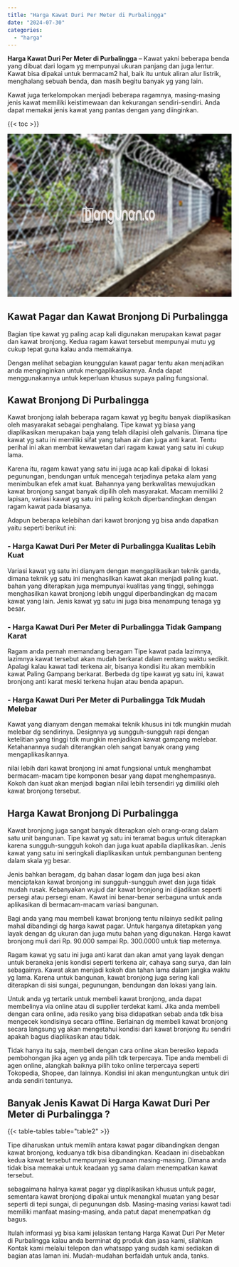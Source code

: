```yaml
---
title: "Harga Kawat Duri Per Meter di Purbalingga"
date: "2024-07-30"
categories: 
  - "harga"
---
```


**Harga Kawat Duri Per Meter di Purbalingga** – Kawat yakni beberapa benda yang dibuat dari logam yg mempunyai ukuran panjang dan juga lentur. Kawat bisa dipakai untuk bermacam2 hal, baik itu untuk aliran alur listrik, menghalang sebuah benda, dan masih begitu banyak yg yang lain.

Kawat juga terkelompokan menjadi beberapa ragamnya, masing-masing jenis kawat memiliki keistimewaan dan kekurangan sendiri-sendiri. Anda dapat memakai jenis kawat yang pantas dengan yang diinginkan.

{{< toc >}}

![Harga Kawat Duri Per Meter di Purbalingga](/images/jual-kawat-murah33.png)

## Kawat Pagar dan Kawat Bronjong Di Purbalingga

Bagian tipe kawat yg paling acap kali digunakan merupakan kawat pagar dan kawat bronjong. Kedua ragam kawat tersebut mempunyai mutu yg cukup tepat guna kalau anda memakainya.

Dengan melihat sebagian keunggulan kawat pagar tentu akan menjadikan anda menginginkan untuk mengaplikasikannya. Anda dapat menggunakannya untuk keperluan khusus supaya paling fungsional.

## Kawat Bronjong Di Purbalingga

Kawat bronjong ialah beberapa ragam kawat yg begitu banyak diaplikasikan oleh masyarakat sebagai penghalang. Tipe kawat yg biasa yang diaplikasikan merupakan baja yang telah dilapisi oleh galvanis. Dimana tipe kawat yg satu ini memiliki sifat yang tahan air dan juga anti karat. Tentu perihal ini akan membat kewawetan dari ragam kawat yang satu ini cukup lama.

Karena itu, ragam kawat yang satu ini juga acap kali dipakai di lokasi pegunungan, bendungan untuk mencegah terjadinya petaka alam yang menimbulkan efek amat kuat. Bahannya yang berkwalitas mewujudkan kawat bronjong sangat banyak dipilih oleh masyarakat. Macam memiliki 2 lapisan, variasi kawat yg satu ini paling kokoh diperbandingkan dengan ragam kawat pada biasanya.

Adapun beberapa kelebihan dari kawat bronjong yg bisa anda dapatkan yaitu seperti berikut ini:

### \- Harga Kawat Duri Per Meter di Purbalingga Kualitas Lebih Kuat

Variasi kawat yg satu ini dianyam dengan mengaplikasikan teknik ganda, dimana teknik yg satu ini menghasilkan kawat akan menjadi paling kuat. bahan yang diterapkan juga mempunyai kualitas yang tinggi, sehingga menghasilkan kawat bronjong lebih unggul diperbandingkan dg macam kawat yang lain. Jenis kawat yg satu ini juga bisa menampung tenaga yg besar.

### \- Harga Kawat Duri Per Meter di Purbalingga Tidak Gampang Karat

Ragam anda pernah memandang beragam Tipe kawat pada lazimnya, lazimnya kawat tersebut akan mudah berkarat dalam rentang waktu sedikit. Apalagi kalau kawat tadi terkena air, bisanya kondisi itu akan membikin kawat Paling Gampang berkarat. Berbeda dg tipe kawat yg satu ini, kawat bronjong anti karat meski terkena hujan atau benda apapun.

### \- Harga Kawat Duri Per Meter di Purbalingga Tdk Mudah Melebar

Kawat yang dianyam dengan memakai teknik khusus ini tdk mungkin mudah melebar dg sendirinya. Designnya yg sungguh-sungguh rapi dengan ketelitian yang tinggi tdk mungkin menjadikan kawat gampang melebar. Ketahanannya sudah diterangkan oleh sangat banyak orang yang mengaplikasikannya.

nilai lebih dari kawat bronjong ini amat fungsional untuk menghambat bermacam-macam tipe komponen besar yang dapat menghempasnya. Kokoh dan kuat akan menjadi bagian nilai lebih tersendiri yg dimiliki oleh kawat bronjong tersebut.

## Harga Kawat Bronjong Di Purbalingga

Kawat bronjong juga sangat banyak diterapkan oleh orang-orang dalam satu unit bangunan. Tipe kawat yg satu ini teramat bagus untuk diterapkan karena sungguh-sungguh kokoh dan juga kuat apabila diaplikasikan. Jenis kawat yang satu ini seringkali diaplikasikan untuk pembangunan benteng dalam skala yg besar.

Jenis bahkan beragam, dg bahan dasar logam dan juga besi akan menciptakan kawat bronjong ini sungguh-sungguh awet dan juga tidak mudah rusak. Kebanyakan wujud dar kawat bronjong ini dijadikan seperti persegi atau persegi enam. Kawat ini benar-benar serbaguna untuk anda aplikasikan di bermacam-macam variasi bangunan.

Bagi anda yang mau membeli kawat bronjong tentu nilainya sedikit paling mahal dibandingi dg harga kawat pagar. Untuk harganya ditetapkan yang layak dengan dg ukuran dan juga mutu bahan yang digunakan. Harga kawat bronjong muli dari Rp. 90.000 sampai Rp. 300.0000 untuk tiap meternya.

Ragam kawat yg satu ini juga anti karat dan akan amat yang layak dengan untuk beraneka jenis kondisi seperti terkena air, cahaya sang surya, dan lain sebagainya. Kawat akan menjadi kokoh dan tahan lama dalam jangka waktu yg lama. Karena untuk bangunan, kawat bronjong juga sering kali diterapkan di sisi sungai, pegunungan, bendungan dan lokasi yang lain.

Untuk anda yg tertarik untuk membeli kawat bronjong, anda dapat membelinya via online atau di supplier terdekat kami. Jika anda membeli dengan cara online, ada resiko yang bisa didapatkan sebab anda tdk bisa mengecek kondisinya secara offline. Berlainan dg membeli kawat bronjong secara langsung yg akan mengetahui kondisi dari kawat bronjong itu sendiri apakah bagus diaplikasikan atau tidak.

Tidak hanya itu saja, membeli dengan cara online akan beresiko kepada pembohongan jika agen yg anda pilih tdk terpercaya. Tipe anda membeli di agen online, alangkah baiknya pilih toko online terpercaya seperti Tokopedia, Shopee, dan lainnya. Kondisi ini akan menguntungkan untuk diri anda sendiri tentunya.

## Banyak Jenis Kawat Di Harga Kawat Duri Per Meter di Purbalingga ?

{{< table-tables table="table2" >}}

Tipe diharuskan untuk memlih antara kawat pagar dibandingkan dengan kawat bronjong, keduanya tdk bisa dibandingkan. Keadaan ini disebabkan kedua kawat tersebut mempunyai kegunaan masing-masing. Dimana anda tidak bisa memakai untuk keadaan yg sama dalam menempatkan kawat tersebut.

sebagaimana halnya kawat pagar yg diaplikasikan khusus untuk pagar, sementara kawat bronjong dipakai untuk menangkal muatan yang besar seperti di tepi sungai, di pegunungan dsb. Masing-masing variasi kawat tadi memiliki manfaat masing-masing, anda patut dapat menempatkan dg bagus.

Itulah informasi yg bisa kami jelaskan tentang Harga Kawat Duri Per Meter di Purbalingga kalau anda berminat dg produk dan jasa kami, silahkan Kontak kami melalui telepon dan whatsapp yang sudah kami sediakan di bagian atas laman ini. Mudah-mudahan berfaidah untuk anda, tanks.
